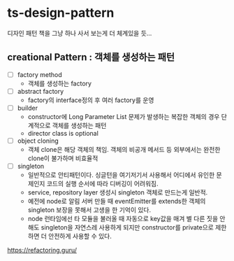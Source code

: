 # ts-design-pattern

디자인 패턴 책을 그냥 하나 사서 보는게 더 체계있을 듯...

## creational Pattern : 객체를 생성하는 패턴

- [ ] factory method
  - 객체를 생성하는 factory
- [ ] abstract factory
  - factory의 interface정의 후 여러 factory를 운영
- [ ] builder
  - constructor에 Long Parameter List 문제가 발생하는 복잡한 객체의 경우 단계적으로 객체를 생성하는 패턴
  - director class is optional
- [ ] object cloning
  - 객체 clone은 해당 객체의 책임. 객체의 비공개 메서드 등 외부에서는 완전한 clone이 불가하며 비효율적
- [ ] singleton
  - 일반적으로 안티패턴이다. 싱글턴을 여기저기서 사용해서 어디에서 유인한 문제인지 코드의 실행 순서에 따라 디버깅이 어려워짐.
  - service, repository layer 생성시 singleton 객체로 만드는게 일반적.
  - 예전에 node로 알림 서버 만들 때 eventEmitter를 extends한 객체의 singleton 보장을 못해서 고생을 한 기억이 있다.
  - node 런타임에선 타 모듈을 불러올 때 자동으로 key값을 매겨 별 다른 짓을 안해도 singleton을 자연스레 사용하게 되지만 constructor를 private으로 제한하면 더 안전하게 사용할 수 있다.

https://refactoring.guru/
